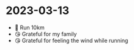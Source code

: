 # 2023-03-13

* 🏃 Run 10km
* 😘 Grateful for my family
* 😘 Grateful for feeling the wind while running

